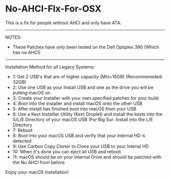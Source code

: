 # No-AHCI-FIx-For-OSX
This is a fix for people without AHCI and only have ATA.

--------------------------------------------------------------------------------------------------------------------------------------------------------------------

NOTES:
- These Patches have only been tested on the Dell Optiplex 390 (Which has no AHCI)
------------------------------------------------------------------------------------

Installation Method for all Legacy Systems:
- 1: Get 2 USB's that are of higher capacity (Min=16GB) (Recommeneded: 32GB)
- 2: Use one USB as your Install USB and one as the drive you will be putting macOS on
- 3: Create your Installer with your own specified patches for your build
- 4: Boot Into the installer and install macOS onto the other USB
- 5: After Install has finished boot into macOS from your USB
- 6: Use a Kext Installler Utility (Kext Droplet) and install the kexts into the S/L/E Directory of your macOS USB (For Big Sur: Install into the L/E Directory
- 7: Reboot
- 8: Boot into your macOS USB and verify that your internal HD is detected
- 9: Use Carbon Copy Cloner to Clone your USB to your Intenal HD
- 10: When it's done you can eject all USB and reboot
- 11: macOS should be on your Internal Drive and should be patched with the No AHCI from before

 Enjoy your macOS Installation!

